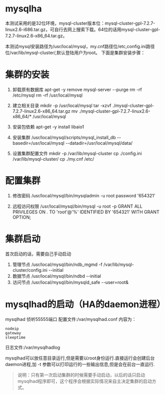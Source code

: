 mysqlha
=======

  本测试采用的是32位环境，mysql-cluster版本位：mysql-cluster-gpl-7.2.7-linux2.6-i686.tar.gz，可自行去网上搜索下载。64位的话用mysql-cluster-gpl-7.2.7-linux2.6-x86_64.tar.gz。
  
  本测试mysql安装路径为/usr/local/mysql，my.cnf路径位/etc,config.ini路径位/var/lib/mysql-cluster/,默认登陆用户为root。
  下面是集群安装步骤：
  
集群的安装
======


1. 卸载原有数据库 
  apt-get -y remove mysql-server --purge
  rm -rf /etc/mysql
  rm -rf /usr/local/mysql


2. 建立相关目录
  mkdir -p /usr/local/mysql
  tar -xzvf ./mysql-cluster-gpl-7.2.7-linux2.6-x86_64.tar.gz 
  mv ./mysql-cluster-gpl-7.2.7-linux2.6-x86_64/* /usr/local/mysql


3. 安装包依赖
  apt-get -y install libaio1


4. 安装集群
/usr/local/mysql/scripts/mysql_install_db --basedir=/usr/local/mysql --datadir=/usr/local/mysql/data/


5. 设置集群配置文件
  mkdir -p /var/lib/mysql-cluster
  cp ./config.ini /var/lib/mysql-cluster/
  cp ./my.cnf /etc/

配置集群
=======

1. 修改密码 /usr/local/mysql/bin/mysqladmin -u root password '654321'


2. 远程访问权限
  /usr/local/mysql/bin/mysql -u root -p
  GRANT ALL PRIVILEGES ON *.* TO 'root'@'%' IDENTIFIED BY '654321' WITH GRANT OPTION;


集群启动
======

首次启动的话，需要自己手动启动

1. 管理节点
    /usr/local/mysql/bin/ndb_mgmd -f /var/lib/mysql-cluster/config.ini --initial
2. 数据节点
    /usr/local/mysql/bin/ndbd --initial
3. 访问节点
    /usr/local/mysql/bin/mysqld_safe --user=root&

mysqlhad的启动（HA的daemon进程）
========

mysqlhad 侦听55555端口
配置文件:/var/mysqlhad.conf 内容为：

```
nodeip
gateway
sleeptime
```

日志文件:/var/mysqlhadlog

mysqlhad可以放任意目录运行,但是需要以root身份运行.直接运行会创建后台daemon进程,加 -t 参数可以打印运行的一些输出信息,但是会在前台一直运行.

> 说明：只有第一次启动集群的时候需要手动启动，以后的话只启动mysqlhad程序即可，这个程序会根据实际情况来自主决定集群的启动方式。



